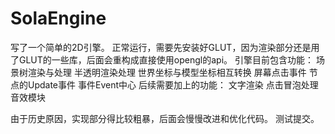 # SolaEngine
写了一个简单的2D引擎。
正常运行，需要先安装好GLUT，因为渲染部分还是用了GLUT的一些库，后面会重构成直接使用opengl的api。
引擎目前包含功能：
	场景树渲染与处理
	半透明渲染处理
	世界坐标与模型坐标相互转换
	屏幕点击事件
	节点的Update事件
	事件Event中心
后续需要加上的功能：
	文字渲染
	点击冒泡处理
	音效模块
	
由于历史原因，实现部分得比较粗暴，后面会慢慢改进和优化代码。
测试提交。
